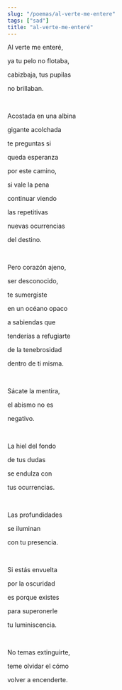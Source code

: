 ```yaml
---
slug: "/poemas/al-verte-me-entere"
tags: ["sad"]
title: "al-verte-me-enteré"
---
```

Al verte me enteré, 

ya tu pelo no flotaba, 

cabizbaja, tus pupilas 

no brillaban.

&nbsp;

Acostada en una albina 

gigante acolchada

te preguntas si 

queda esperanza 

por este camino,

si vale la pena 

continuar viendo

las repetitivas

nuevas ocurrencias 

del destino.

&nbsp;

Pero corazón ajeno, 

ser desconocido, 

te sumergiste 

en un océano opaco 

a sabiendas que 

tenderías a refugiarte

de la tenebrosidad

dentro de ti misma.

&nbsp;

Sácate la mentira, 

el abismo no es

negativo.

&nbsp;

La hiel del fondo 

de tus dudas 

se endulza con 

tus ocurrencias.

&nbsp;

Las profundidades 

se iluminan 

con tu presencia.

&nbsp;

Si estás envuelta 

por la oscuridad

es porque existes 

para superonerle

tu luminiscencia.

&nbsp;

No temas extinguirte, 

teme olvidar el cómo

volver a encenderte.